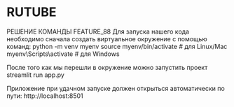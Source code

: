 # RUTUBE
РЕШЕНИЕ КОМАНДЫ FEATURE_88
Для запуска нашего кода необходимо сначала создать виртуальное окружение с помощью команд:
python -m venv myenv
source myenv/bin/activate  # для Linux/Mac
myenv\Scripts\activate  # для Windows

После того как мы перешли в окружение можно запустить проект
streamlit run app.py

Приложение при удачном запуске должен открыться автоматически по пути: http://localhost:8501

